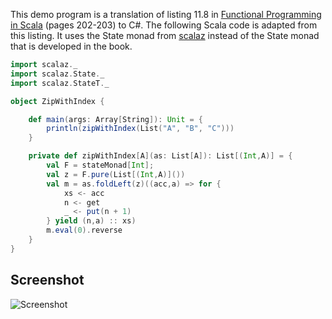 
This demo program is a translation of listing 11.8 in [Functional Programming in Scala](http://www.manning.com/bjarnason/) (pages 202-203) to C#. The following Scala code is adapted from this listing. It uses the State monad from [scalaz](https://github.com/scalaz/scalaz) instead of the State monad that is developed in the book.

```Scala
import scalaz._
import scalaz.State._
import scalaz.StateT._

object ZipWithIndex {

	def main(args: Array[String]): Unit = {
		println(zipWithIndex(List("A", "B", "C")))
	}

	private def zipWithIndex[A](as: List[A]): List[(Int,A)] = {
		val F = stateMonad[Int];
		val z = F.pure(List[(Int,A)]())
		val m = as.foldLeft(z)((acc,a) => for {
			xs <- acc
			n <- get
			_ <- put(n + 1)
		} yield (n,a) :: xs)
		m.eval(0).reverse
	}
}
```

## Screenshot

![Screenshot](https://raw.githubusercontent.com/taylorjg/Monads/master/Images/StateZipWithIndex.png "Screenshot")
